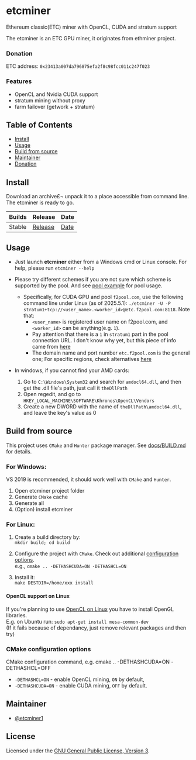 # etcminer

Ethereum classic(ETC) miner with OpenCL, CUDA and stratum support

The etcminer is an ETC GPU miner, it originates from ethminer project.

### Donation
ETC address:
`0x23413a007da796875efa2f8c98fcc011c247f023`


### Features

- OpenCL and Nvidia CUDA support
- stratum mining without proxy
- farm failover (getwork + stratum)

## Table of Contents

- [Install](#install)
- [Usage](#usage)
- [Build from source](#build-from-source)
- [Maintainer](#maintainer)
- [Donation](#Donation)


## Install

Download an archive£¬ unpack it to a place accessible from command line. The etcminer is ready to go.

| Builds | Release | Date |
| ------ | ------- | ---- |
| Stable  | [Release](https://github.com/shenwude/etcminer/releases) | [Date](https://github.com/shenwude/etcminer/releases) |

## Usage

- Just launch **etcminer** either from a Windows cmd or Linux console. For help, please run `etcminer --help`

- Please try different schemes if you are not sure which scheme is supported by the pool. And see [pool example](docs/POOL_EXAMPLES_ETC.md) for pool usage.
    - Specifically, for CUDA GPU and pool `f2pool.com`, use the following command line under Linux (as of 2025.5.1): `./etcminer -U -P stratum1+tcp://<user_name>.<worker_id>@etc.f2pool.com:8118`. Note that:
        - `<user_name>` is registered user name on f2pool.com, and `<worker_id>` can be anything(e.g. `1`).
        - Pay attention that there is a `1` in `stratum1` part in the pool connection URL. I don't know why yet, but this piece of info came from [here](https://github.com/ethereum-mining/ethminer/issues/1690#issuecomment-440959193)
        - The domain name and port number `etc.f2pool.com` is the general one; For specific regions, check alternatives [here](https://f2pool.io/mining/guides/how-to-mine-ethereum-classic/)

- In windows, if you cannot find your AMD cards:
	1. Go to `C:\Windows\System32` and search for `amdocl64.dll`, and then get the .dll file's path, just call it `theDllPath`
	2. Open regedit, and go to `HKEY_LOCAL_MACHINE\SOFTWARE\Khronos\OpenCL\Vendors`
	3. Create a new DWORD with the name of `theDllPath\amdocl64.dll`, and leave the key's value as 0

## Build from source

This project uses `CMake` and `Hunter` package manager.
See [docs/BUILD.md](docs/BUILD.md) for details.

### For Windows:
VS 2019 is recommended, it should work well with `CMake` and `Hunter`.
1. Open etcminer project folder
2. Generate `CMake` cache
3. Generate all
4. (Option) install etcminer

### For Linux:
1. Create a build directory by:   
   `mkdir build; cd build`

2. Configure the project with `CMake`. Check out additional
   [configuration options](#cmake-configuration-options).   
   e.g., `cmake .. -DETHASHCUDA=ON -DETHASHCL=ON`

3. Install it:	
   `make DESTDIR=/home/xxx install`

#### OpenCL support on Linux

If you're planning to use [OpenCL on Linux](https://github.com/ruslo/hunter/wiki/pkg.opencl#pitfalls)
you have to install OpenGL libraries.	
E.g. on Ubuntu run:	
`sudo apt-get install mesa-common-dev`	
(If it fails because of dependancy, just remove relevant packages and then try)

### CMake configuration options

CMake configuration command, e.g.
cmake .. -DETHASHCUDA=ON -DETHASHCL=OFF

- `-DETHASHCL=ON` - enable OpenCL mining, `ON` by default,
- `-DETHASHCUDA=ON` - enable CUDA mining, `OFF` by default.

## Maintainer

- [@etcminer1](https://github.com/etcminer1)


## License

Licensed under the [GNU General Public License, Version 3](LICENSE).
